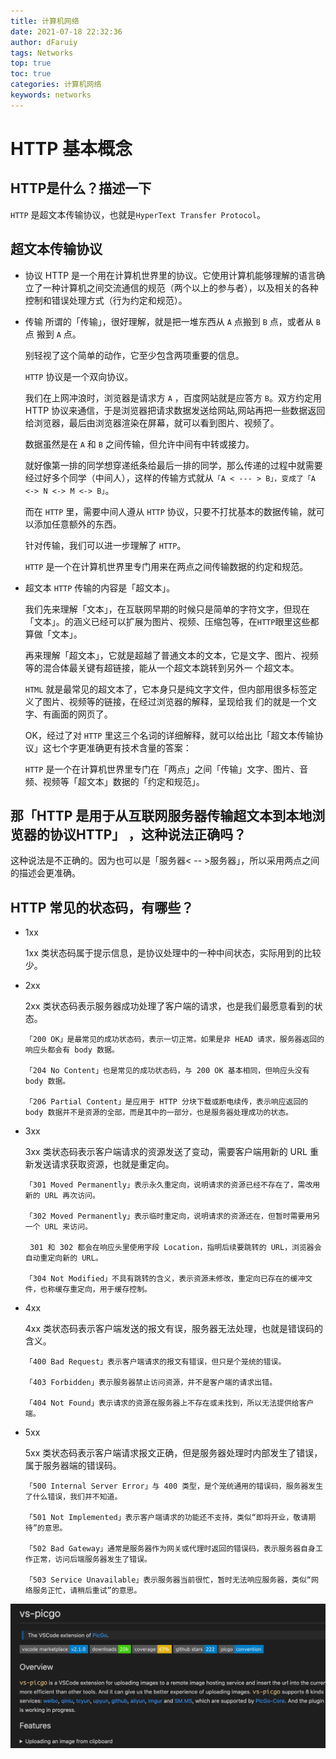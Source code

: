 ```yaml
---
title: 计算机网络
date: 2021-07-18 22:32:36
author: dFaruiy
tags: Networks
top: true
toc: true
categories: 计算机网络
keywords: networks
---
```


# HTTP 基本概念
## HTTP是什么？描述一下
`HTTP` 是超文本传输协议，也就是`HyperText Transfer Protocol`。

## 超文本传输协议
- 协议
  HTTP 是一个用在计算机世界里的协议。它使用计算机能够理解的语言确立了一种计算机之间交流通信的规范（两个以上的参与者），以及相关的各种控制和错误处理方式（行为约定和规范）。

- 传输
  所谓的「传输」，很好理解，就是把一堆东西从 `A` 点搬到 `B` 点，或者从 `B` 点 搬到 `A` 点。
  
  别轻视了这个简单的动作，它至少包含两项重要的信息。
  
  `HTTP` 协议是一个双向协议。
  
  我们在上网冲浪时，浏览器是请求方 `A` ，百度网站就是应答方 `B`。双方约定用 HTTP 协议来通信，于是浏览器把请求数据发送给网站,网站再把一些数据返回给浏览器，最后由浏览器渲染在屏幕，就可以看到图片、视频了。
  
  数据虽然是在 `A` 和 `B` 之间传输，但允许中间有中转或接力。
  
  就好像第一排的同学想穿递纸条给最后一排的同学，那么传递的过程中就需要经过好多个同学（中间人），这样的传输方式就从`「A < --- > B」，变成了「A <-> N <-> M <-> B」`。
  
  而在 `HTTP` 里，需要中间人遵从 `HTTP` 协议，只要不打扰基本的数据传输，就可以添加任意额外的东西。
  
  针对传输，我们可以进一步理解了 `HTTP`。
  
  `HTTP` 是一个在计算机世界里专门用来在两点之间传输数据的约定和规范。


- 超文本
  `HTTP` 传输的内容是「超文本」。
  
  我们先来理解「文本」，在互联网早期的时候只是简单的字符文字，但现在「文本」。的涵义已经可以扩展为图片、视频、压缩包等，在`HTTP`眼里这些都算做「文本」。
  
  再来理解「超文本」，它就是超越了普通文本的文本，它是文字、图片、视频等的混合体最关键有超链接，能从一个超文本跳转到另外一  个超文本。
  
  `HTML` 就是最常见的超文本了，它本身只是纯文字文件，但内部用很多标签定义了图片、视频等的链接，在经过浏览器的解释，呈现给我  们的就是一个文字、有画面的网页了。
  
  OK，经过了对 `HTTP` 里这三个名词的详细解释，就可以给出比「超文本传输协议」这七个字更准确更有技术含量的答案：
  
  `HTTP` 是一个在计算机世界里专门在「两点」之间「传输」文字、图片、音频、视频等「超文本」数据的「约定和规范」。

## 那「HTTP 是用于从互联网服务器传输超文本到本地浏览器的协议HTTP」 ，这种说法正确吗？
这种说法是不正确的。因为也可以是「服务器< -- >服务器」，所以采用两点之间的描述会更准确。

## HTTP 常见的状态码，有哪些？
- 1xx
  
  1xx 类状态码属于提示信息，是协议处理中的一种中间状态，实际用到的比较少。

- 2xx
  
  2xx 类状态码表示服务器成功处理了客户端的请求，也是我们最愿意看到的状态。
  
      「200 OK」是最常见的成功状态码，表示一切正常。如果是非 HEAD 请求，服务器返回的响应头都会有 body 数据。
  
      「204 No Content」也是常见的成功状态码，与 200 OK 基本相同，但响应头没有 body 数据。
 
      「206 Partial Content」是应用于 HTTP 分块下载或断电续传，表示响应返回的 body 数据并不是资源的全部，而是其中的一部分，也是服务器处理成功的状态。

- 3xx
  
  3xx 类状态码表示客户端请求的资源发送了变动，需要客户端用新的 URL 重新发送请求获取资源，也就是重定向。
  
      「301 Moved Permanently」表示永久重定向，说明请求的资源已经不存在了，需改用新的 URL 再次访问。
  
      「302 Moved Permanently」表示临时重定向，说明请求的资源还在，但暂时需要用另一个 URL 来访问。
  
       301 和 302 都会在响应头里使用字段 Location，指明后续要跳转的 URL，浏览器会自动重定向新的 URL。
  
      「304 Not Modified」不具有跳转的含义，表示资源未修改，重定向已存在的缓冲文件，也称缓存重定向，用于缓存控制。

- 4xx
  
  4xx 类状态码表示客户端发送的报文有误，服务器无法处理，也就是错误码的含义。
  
      「400 Bad Request」表示客户端请求的报文有错误，但只是个笼统的错误。
  
      「403 Forbidden」表示服务器禁止访问资源，并不是客户端的请求出错。
  
      「404 Not Found」表示请求的资源在服务器上不存在或未找到，所以无法提供给客户端。

- 5xx
  
  5xx 类状态码表示客户端请求报文正确，但是服务器处理时内部发生了错误，属于服务器端的错误码。
  
      「500 Internal Server Error」与 400 类型，是个笼统通用的错误码，服务器发生了什么错误，我们并不知道。
  
      「501 Not Implemented」表示客户端请求的功能还不支持，类似“即将开业，敬请期待”的意思。
  
      「502 Bad Gateway」通常是服务器作为网关或代理时返回的错误码，表示服务器自身工作正常，访问后端服务器发生了错误。
  
      「503 Service Unavailable」表示服务器当前很忙，暂时无法响应服务器，类似“网络服务正忙，请稍后重试”的意思。




![test](https://raw.githubusercontent.com/dFarui/images/master/20210722024516.png)